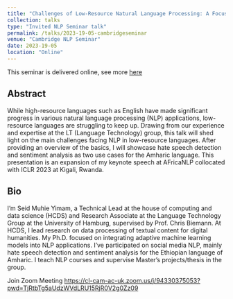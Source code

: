 ```yaml
---
title: "Challenges of Low-Resource Natural Language Processing: A Focus on Sentiment Analysis and Hate Speech Detection in Amharic"
collection: talks
type: "Invited NLP Seminar talk"
permalink: /talks/2023-19-05-cambridgeseminar
venue: "Cambridge NLP Seminar"
date: 2023-19-05
location: "Online"
---
```


This seminar is delivered online, see more [here](https://talks.cam.ac.uk/talk/index/200029)

## Abstract 
While high-resource languages such as English have made significant progress in various natural language processing (NLP) applications, low-resource languages are struggling to keep up. Drawing from our experience and expertise at the LT (Language Technology) group, this talk will shed light on the main challenges facing NLP in low-resource languages. After providing an overview of the basics, I will showcase hate speech detection and sentiment analysis as two use cases for the Amharic language. This presentation is an expansion of my keynote speech at AFricaNLP collocated with ICLR 2023 at Kigali, Rwanda.

## Bio

I’m Seid Muhie Yimam, a Technical Lead at the house of computing and data science (HCDS) and Research Associate at the Language Technology Group at the University of Hamburg, supervised by Prof. Chris Biemann. At HCDS, I lead research on data processing of textual content for digital humanities. My Ph.D. focused on integrating adaptive machine learning models into NLP applications. I’ve participated on social media NLP, mainly hate speech detection and sentiment analysis for the Ethiopian language of Amharic. I teach NLP courses and supervise Master’s projects/thesis in the group.


Join Zoom Meeting https://cl-cam-ac-uk.zoom.us/j/94330375053?pwd=TjRtbTg5aUdzWVdLRU15RjR0V2g0Zz09

